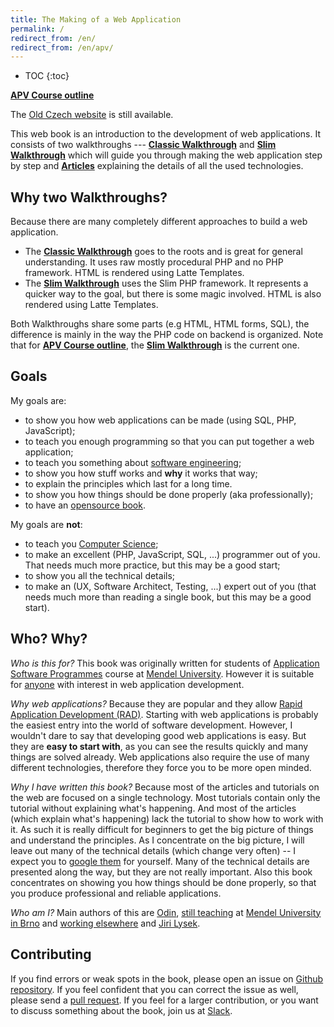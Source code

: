```yaml
---
title: The Making of a Web Application
permalink: /
redirect_from: /en/
redirect_from: /en/apv/
---
```


* TOC
{:toc}

**[APV Course outline](/en/apv/course/)**

The [Old Czech website](https://akela.mendelu.cz/~xpopelka/cs/apv/) is still available.

This web book is an introduction to the development of web applications. It consists of two
walkthroughs --- [**Classic Walkthrough**](/en/apv/walkthrough/) and [**Slim Walkthrough**](/en/apv/walkthrough-slim/)
which will guide you through making the web application step by step and [**Articles**](/en/apv/articles/) explaining the
details of all the used technologies.

## Why two Walkthroughs?
Because there are many completely different approaches to build a web application.

- The [**Classic Walkthrough**](/en/apv/walkthrough/) goes to the roots and is great for general understanding. It uses
raw mostly procedural PHP and no PHP framework. HTML is rendered using Latte Templates.
-  The [**Slim Walkthrough**](/en/apv/walkthrough-slim/) uses the Slim PHP framework. It represents a quicker way to the goal, but there
is some magic involved. HTML is also rendered using Latte Templates.

Both Walkthroughs share some parts (e.g HTML, HTML forms, SQL), the difference is mainly in the way the PHP code on
backend is organized.
Note that for **[APV Course outline](/en/apv/course/)**, the [**Slim Walkthrough**](/en/apv/walkthrough-slim/) is the current one.

## Goals
My goals are:

- to show you how web applications can be made (using SQL, PHP, JavaScript);
- to teach you enough programming so that you can put together a web application;
- to teach you something about [software engineering](/en/apv/articles/programming/#software-engineering);
- to show you how stuff works and **why** it works that way;
- to explain the principles which last for a long time.
- to show you how things should be done properly (aka professionally);
- to have an [opensource book](https://github.com/ujpef/site).

My goals are **not**:

- to teach you [Computer Science](/en/apv/articles/programming/#computer-science);
- to make an excellent (PHP, JavaScript, SQL, ...) programmer out of you. That needs much more practice, but this
may be a good start;
- to show you all the technical details;
- to make an (UX, Software Architect, Testing, ...) expert out of you (that needs much more than reading a single book,
but this may be a good start).

## Who? Why?
*Who is this for?* This book was originally written for students of
[Application Software Programmes](http://ects-prog.mendelu.cz/en/plan6937/predmet88060) course
at [Mendel University](https://is.mendelu.cz/). However it is suitable for [anyone](/en/apv/course/not-a-student)
with interest in web application development.

*Why web applications?* Because they are popular and they
allow [Rapid Application Development (RAD)](https://en.wikipedia.org/wiki/Rapid_application_development).
Starting with web applications is probably the easiest entry into the world of software development.
However, I wouldn't dare to say that developing good web applications is easy. But they are **easy to
start with**, as you can see the results quickly and many things are solved already. Web applications
also require the use of many different technologies, therefore they force you to be more open minded.

*Why I have written this book?* Because most of the articles and tutorials on the web are focused on a single technology.
Most tutorials contain only the tutorial without explaining what's happening. And most of the articles (which
explain what's happening) lack the tutorial to show how to work with it. As such it is really difficult for
beginners to get the big picture of things and understand the principles. As I concentrate on the
big picture, I will leave out many of the technical details (which change very often) -- I expect
you to [google them](http://lmgtfy.com/) for yourself. Many of the technical details are presented
along the way, but they are not really important. Also this book concentrates on showing you how things
should be done properly, so that you produce professional and reliable applications.

*Who am I?* Main authors of this are [Odin](https://github.com/odinuv), [still teaching](http://is.mendelu.cz/lide/clovek.pl?id=22586)
at [Mendel University in Brno](http://mendelu.cz/en/) and [working elsewhere](https://linkedin.com/in/odinuv)
and [Jiri Lysek](http://is.mendelu.cz/lide/clovek.pl?id=54010).

## Contributing
If you find errors or weak spots in the book, please open an issue on [Github repository](https://github.com/ujpef/site/issues). If you feel
confident that you can correct the issue as well, please send a
[pull request](https://help.github.com/articles/using-pull-requests/). If you feel for
a larger contribution, or you want to discuss something about the book, join us at [Slack](todo).

